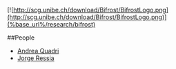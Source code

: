 [![http://scg.unibe.ch/download/Bifrost/BifrostLogo.png](http://scg.unibe.ch/download/Bifrost/BifrostLogo.png)](%base_url%/research/bifrost)<div class="clear"></div>

<style type="text/css">.toc-number { display: none; }</style>


##People

-  [Andrea Quadri](%base_url%/wiki/alumni/quadri)
-  [Jorge Ressia](http://www.jorgeressia.com)
